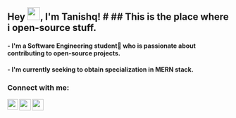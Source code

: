 ## Hey <img src="https://github.com/TheDudeThatCode/TheDudeThatCode/blob/master/Assets/Hi.gif" width="29px">, I'm Tanishq!                                                        # ## This is the place where i open-source stuff.

#### - I'm a Software Engineering student🚀 who is passionate about contributing to open-source projects. 
#### - I'm currently seeking to obtain specialization in MERN stack.
 
### Connect with me:

<a href="linkedin.com/in/tanishq-kala-a3806a1aa">
  <img align="left" width="24px" src="https://cdn.jsdelivr.net/npm/simple-icons@v3/icons/linkedin.svg"  />
</a>
<a href="https://twitter.com/Tanishqkala_">
  <img align="left" width="26px" src="https://cdn.jsdelivr.net/npm/simple-icons@v3/icons/twitter.svg" />
</a>
<a href="mailto:tanishqkala99@gmail.com">
  <img align="left" width="26px" src="https://cdn.jsdelivr.net/npm/simple-icons@v3/icons/gmail.svg" />
</a>



